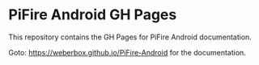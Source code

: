 # PiFire Android GH Pages
This repository contains the GH Pages for PiFire Android documentation.

Goto: https://weberbox.github.io/PiFire-Android for the documentation.